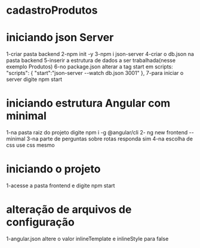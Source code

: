 # cadastroProdutos

# iniciando json Server
1-criar pasta backend 
2-npm init -y
3-npm i json-server
4-criar o db.json na pasta backend
5-inserir a estrutura de dados a ser trabalhada(nesse exemplo Produtos)
6-no package.json alterar a tag start em scripts: 
  "scripts": {
   "start":"json-server --watch db.json 3001"
  },
7-para iniciar o server digite npm start

# iniciando estrutura Angular com minimal
1-na pasta raiz do projeto digite npm i -g @angular/cli
2- ng new frontend --minimal
3-na parte de perguntas sobre rotas responda sim
4-na escolha de css use css mesmo

# iniciando o projeto
1-acesse a pasta frontend e digite npm start

# alteração de arquivos de configuração
1-angular.json altere o valor inlineTemplate e inlineStyle para false